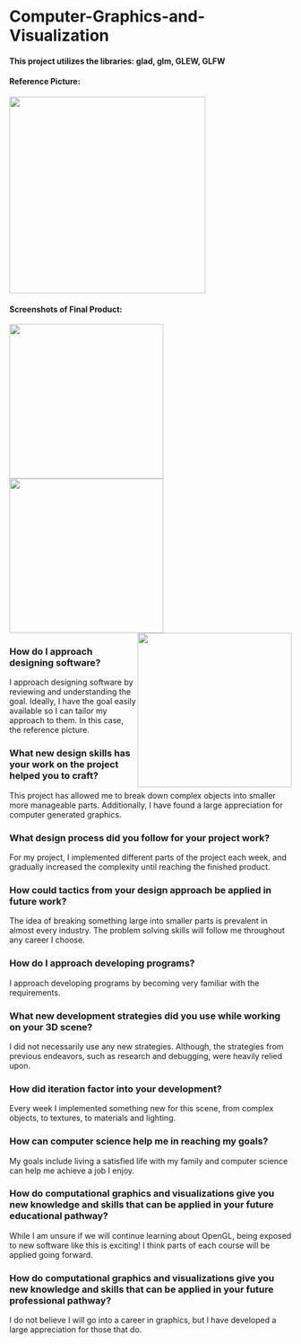 # Computer-Graphics-and-Visualization
#### This project utilizes the libraries: glad, glm, GLEW, GLFW

#### Reference Picture:
<img src="https://github.com/user-attachments/assets/15be3c4c-a05c-4761-a109-17fbe29a68d8" width="350">

#### Screenshots of Final Product:
<img src="https://github.com/user-attachments/assets/fafd2cbe-25fb-47be-9a83-f5d09732d182" width="275" align="left">
<img src="https://github.com/user-attachments/assets/a77e6d24-c497-4372-97da-a2eba888edb4" width="275" align ="center">
<img src="https://github.com/user-attachments/assets/c385385a-dc82-4da8-9595-2864d02af383" width="275" align = "right">

### How do I approach designing software?
I approach designing software by reviewing and understanding the goal. Ideally, I have the goal easily available so I can tailor my approach to them. In this case, the reference picture.

### What new design skills has your work on the project helped you to craft?
This project has allowed me to break down complex objects into smaller more manageable parts. Additionally, I have found a large appreciation for computer generated graphics.

### What design process did you follow for your project work?
For my project, I implemented different parts of the project each week, and gradually increased the complexity until reaching the finished product.

### How could tactics from your design approach be applied in future work?
The idea of breaking something large into smaller parts is prevalent in almost every industry. The problem solving skills will follow me throughout any career I choose.

### How do I approach developing programs?
I approach developing programs by becoming very familiar with the requirements.

### What new development strategies did you use while working on your 3D scene?
I did not necessarily use any new strategies. Although, the strategies from previous endeavors, such as research and debugging, were heavily relied upon. 

### How did iteration factor into your development?
Every week I implemented something new for this scene, from complex objects, to textures, to materials and lighting.

### How can computer science help me in reaching my goals?
My goals include living a satisfied life with my family and computer science can help me achieve a job I enjoy.

### How do computational graphics and visualizations give you new knowledge and skills that can be applied in your future educational pathway?
While I am unsure if we will continue learning about OpenGL, being exposed to new software like this is exciting! I think parts of each course will be applied going forward.

### How do computational graphics and visualizations give you new knowledge and skills that can be applied in your future professional pathway?
I do not believe I will go into a career in graphics, but I have developed a large appreciation for those that do.
